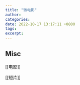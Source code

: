 ```yaml
---
title: "微电影"
author: 
categories: 
date: 2022-10-17 13:17:11 +0800
tags: 
excerpt: 
---
```









## Misc

[[电影]]

[[短片]]



